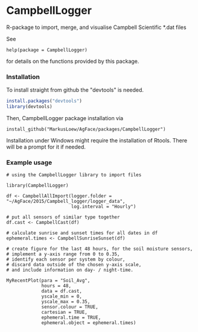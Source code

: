 CampbellLogger
==============

R-package to import, merge, and visualise Campbell Scientific *.dat files

See 

	help(package = CampbellLogger) 

for details on the functions provided by this package.

### Installation

To install straight from github the "devtools" is needed.
```r
install.packages("devtools")
library(devtools)
```

Then, CampbellLogger package installation via

```{r}
install_github("MarkusLoew/AgFace/packages/CampbellLogger")
```

Installation under Windows might require the installation of Rtools. There will be a prompt for it if needed.

### Example usage

```{r}
# using the CampbellLogger library to import files

library(CampbellLogger)

df <- CampbellAllImport(logger.folder = "~/AgFace/2015/Campbell_logger/logger_data", 
                        log.interval = "Hourly")

# put all sensors of similar type together
df.cast <- CampbellCast(df)

# calculate sunrise and sunset times for all dates in df
ephemeral.times <- CampbellSunriseSunset(df)

# create figure for the last 48 hours, for the soil moisture sensors,
# implement a y-axis range from 0 to 0.35, 
# identify each sensor per system by colour, 
# discard data outside of the chosen y-axis scale, 
# and include information on day- / night-time.

MyRecentPlot(para = "Soil_Avg", 
             hours = 48, 
             data = df.cast,
             yscale_min = 0, 
             yscale_max = 0.35,
             sensor.colour = TRUE,
             cartesian = TRUE,
             ephemeral.time = TRUE,
             ephemeral.object = ephemeral.times)
```
